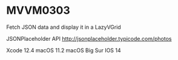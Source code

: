 # MVVM0303

Fetch JSON data and display it in a LazyVGrid

JSONPlaceholder API
http://jsonplaceholder.typicode.com/photos

Xcode 12.4 
macOS 11.2 macOS Big Sur
IOS 14
